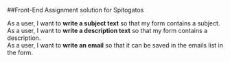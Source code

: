 ##Front-End Assignment solution for Spitogatos

As a user, I want to **write a subject text** so that my form contains a subject.\
As a user, I want to **write a description text** so that my form contains a description.\
As a user, I want to **write an email** so that it can be saved in the emails list in the form.
